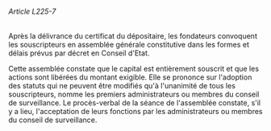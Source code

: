 ###### Article L225-7

Après la délivrance du certificat du dépositaire, les fondateurs convoquent les souscripteurs en assemblée générale constitutive dans les formes et délais prévus par décret en Conseil d'Etat.

Cette assemblée constate que le capital est entièrement souscrit et que les actions sont libérées du montant exigible. Elle se prononce sur l'adoption des statuts qui ne peuvent être modifiés qu'à l'unanimité de tous les souscripteurs, nomme les premiers administrateurs ou membres du conseil de surveillance. Le procès-verbal de la séance de l'assemblée constate, s'il y a lieu, l'acceptation de leurs fonctions par les administrateurs ou membres du conseil de surveillance.

